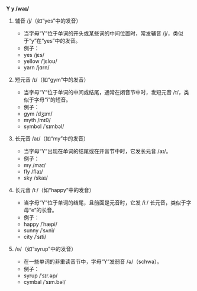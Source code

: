 **Y y /waɪ/**

1. 辅音 /j/（如“yes”中的发音）

	* 当字母“Y”位于单词的开头或某些词的中间位置时，常发辅音 /j/，类似于“y”在“yes”中的发音。
	* 例子：
	* yes /jɛs/
	* yellow /ˈjɛloʊ/
	* yarn /jɑrn/

2. 短元音 /ɪ/（如“gym”中的发音）

	* 当字母“Y”位于单词的中间或结尾，通常在闭音节中时，发短元音 /ɪ/，类似于字母“i”的短音。
	* 例子：
	* gym /dʒɪm/
	* myth /mɪθ/
	* symbol /ˈsɪmbəl/

3. 长元音 /aɪ/（如“my”中的发音）

	* 当字母“Y”出现在单词的结尾或在开音节中时，它发长元音 /aɪ/。
	* 例子：
	* my /maɪ/
	* fly /flaɪ/
	* sky /skaɪ/

4. 长元音 /iː/（如“happy”中的发音）

	* 当字母“Y”位于单词的结尾，且前面是元音时，它发 /iː/ 长元音，类似于字母“e”的长音。
	* 例子：
	* happy /ˈhæpi/
	* sunny /ˈsʌni/
	* city /ˈsɪti/

5. /ə/（如“syrup”中的发音）

	* 在一些单词的非重读音节中，字母“Y”发弱音 /ə/（schwa）。
	* 例子：
	* syrup /ˈsɪr.əp/
	* cymbal /ˈsɪm.bəl/
